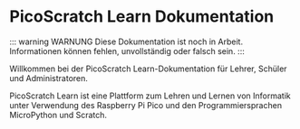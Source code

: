 # PicoScratch Learn Dokumentation

::: warning WARNUNG
Diese Dokumentation ist noch in Arbeit. Informationen können fehlen, unvollständig oder falsch sein.
:::

Willkommen bei der PicoScratch Learn-Dokumentation für Lehrer, Schüler und Administratoren.

PicoScratch Learn ist eine Plattform zum Lehren und Lernen von Informatik unter Verwendung des Raspberry Pi Pico und den Programmiersprachen MicroPython und Scratch.
